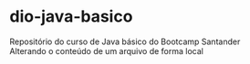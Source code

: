# dio-java-basico
Repositório do curso de Java básico do Bootcamp Santander <br> 
Alterando o conteúdo de um arquivo de forma local
